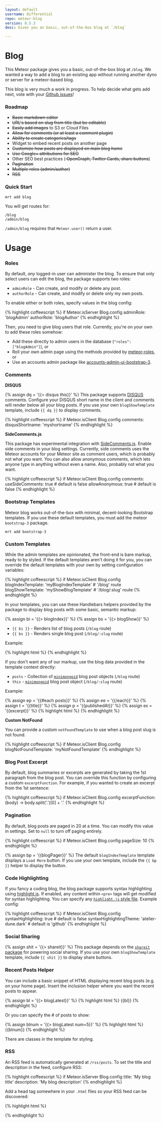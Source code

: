 ```yaml
---
layout: default
username: Differential
repo: meteor-blog
version: 0.5.3
desc: Gives you an basic, out-of-the-box blog at `/blog`

---
```

# Blog

This Meteor package gives you a basic, out-of-the-box blog at `/blog`. We wanted
a way to add a blog to an existing app without running another dyno or server
for a meteor-based blog.

This blog is very much a work in progress. To help decide what gets add next,
vote with your [Github issues](https://github.com/Differential/meteor-blog/issues)!

### Roadmap

* <s>Basic markdown editor</s>
* <s>URL's based on slug from title (but be editable)</s>
* <s>Easily add images</s> to S3 or Cloud Files
* <s>Allow for comments (or at least a comment plugin)</s>
* <s>Ability to create categories/tags</s>
* Widget to embed recent posts on another page
* <s>Customize how posts are displayed on main blog home</s>
* <s>Use Google+ attributions for SEO</s>
* Other SEO best practices (<s> OpenGraph, Twitter Cards, share buttons</s>)
* <s>Pagination</s>
* <s>Multiple roles (admin/author)</s>
* <s>RSS</s>

### Quick Start

```
mrt add blog
```

You will get routes for:

```
/blog
/admin/blog
```

`/admin/blog` requires that `Meteor.user()` return a user.

# Usage

### Roles

By default, _any_ logged-in user can administer the blog. To ensure that only
select users can edit the blog, the package supports two roles:

* `adminRole` - Can create, and modify or delete any post.
* `authorRole` - Can create, and modify or delete only my own posts.

To enable either or both roles, specify values in the blog config:

{% highlight coffeescript %}
if Meteor.isServer
  Blog.config
    adminRole: 'blogAdmin'
    authorRole: 'blogAuthor'
{% endhighlight %}

Then, you need to give blog users that role. Currently, you're on your own to
add these roles somehow:

* Add these directly to admin users in the database (`"roles": ["blogAdmin"]`), or
* Roll your own admin page using the methods provided by [meteor-roles](https://atmosphere.meteor.com/package/roles), or
* Use an accounts admin package like [accounts-admin-ui-bootstrap-3](https://atmosphere.meteor.com/package/accounts-admin-ui-bootstrap-3).

### Comments

**DISQUS**

{% assign dq = '{{> disqus this}}' %}
This package supports [DISQUS](http://disqus.com) comments. Configure your
DISQUS short name in the client and comments will render below all your blog
posts. If you use your own `blogShowTemplate` template, include `{{ dq }}` to
display comments.

{% highlight coffeescript %}
if Meteor.isClient
  Blog.config
    comments:
      disqusShortname: 'myshortname'
{% endhighlight %}

**SideComments.js**

This package has experimental integration with [SideComments.js](http://aroc.github.io/side-comments-demo/).
Enable side comments in your blog settings. Currently, side comments uses the
Meteor accounts for your Meteor site as comment users, which is probably not
what you want. You can also allow anonymous comments, which lets anyone type in
anything without even a name. Also, probably not what you want.

{% highlight coffeescript %}
if Meteor.isClient
  Blog.config
    comments:
      useSideComments: true # default is false
      allowAnonymous: true # default is false
{% endhighlight %}

### Bootstrap Templates

Meteor blog works out-of-the-box with minimal, decent-looking Bootstrap
templates. If you use these default templates, you must add the meteor
`bootstrap-3` package.

```
mrt add bootstrap-3
```

### Custom Templates

While the admin templates are opinionated, the front-end is bare markup, ready
to by styled. If the default templates aren't doing it for you, you can override
the default templates with your own by setting configuration variables:

{% highlight coffeescript %}
if Meteor.isClient
  Blog.config
    blogIndexTemplate: 'myBlogIndexTemplate' # '/blog' route
    blogShowTemplate: 'myShowBlogTemplate'   # '/blog/:slug' route
{% endhighlight %}

In your templates, you can use these Handlebars helpers provided by the package
to display blog posts with some basic, semantic markup:

{% assign bi = '{{> blogIndex}}' %}
{% assign bs = '{{> blogShow}}' %}
* `{{ bi }}` - Renders list of blog posts (`/blog` route)
* `{{ bs }}` - Renders single blog post (`/blog/:slug` route)

Example:

{% highlight html %}
<template name="myBlogIndexTemplate">
  <h1>Welcome to my Blog</h1>
  <div>{{ bi }}</div>
</template>
{% endhighlight %}

If you don't want any of our markup, use the blog data provided in the template
context directly:

* `posts` - Collection of [`minimongoid`](https://github.com/Exygy/minimongoid) blog post objects (`/blog` route)
* `this` - [`minimongoid`](https://github.com/Exygy/minimongoid) blog post object (`/blog/:slug` route)

Example:

{% assign ep = '{{#each posts}}' %}
{% assign ee = '{{/each}}' %}
{% assign t = '{{title}}' %}
{% assign p = '{{publishedAt}}' %}
{% assign ex = '{{excerpt}}' %}
{% highlight html %}
<template name="myBlogIndexTemplate">
  <h1>Welcome to my Blog</h1>
  <ul>
    {{ep}}
      <li>
        <h2>{{t}}</h2>
        <p>Published on {{p}}</p>
        <p>Excerpt: {{ex}}</p>
      </li>
    {{ee}}
  </ul>
</template>
{% endhighlight %}

**Custom NotFound**

You can provide a custom `notFoundTemplate` to use when a blog post slug is not
found.

{% highlight coffeescript %}
if Meteor.isClient
  Blog.config
    blogNotFoundTemplate: 'myNotFoundTemplate'
{% endhighlight %}

### Blog Post Excerpt

By default, blog summaries or excerpts are generated by taking the 1st paragraph
from the blog post. You can override this function by configuring a custom
`excerptFunction`. For example, if you wanted to create an excerpt from the 1st
sentence:

{% highlight coffeescript %}
if Meteor.isClient
  Blog.config
    excerptFunction: (body) ->
      body.split('.')[0] + '.'
{% endhighlight %}

### Pagination

By default, blog posts are paged in 20 at a time.  You can modify this value in
settings. Set to `null` to turn off paging entirely.

{% highlight coffeescript %}
if Meteor.isClient
  Blog.config
    pageSize: 10
{% endhighlight %}

{% assign bp = '{{blogPager}}' %}
The default `blogIndexTemplate` template displays a `Load More` button. If you
use your own template, include the `{{ bp }}` helper to display the button.

### Code Highlighting

If you fancy a coding blog, the blog package supports syntax highlighting using
[highlight.js](http://highlightjs.org/). If enabled, any content within `<pre>`
tags will get modified for syntax highlighting. You can specify any
[`highlight.js` style file](https://github.com/isagalaev/highlight.js/tree/master/src/styles).
Example config:

{% highlight coffeescript %}
if Meteor.isClient
  Blog.config
    syntaxHighlighting: true # default is false
    syntaxHighlightingTheme: 'atelier-dune.dark' # default is 'github'
{% endhighlight %}

### Social Sharing

{% assign shit = '{{> shareit}}' %}
This package depends on the [`shareit` package](https://atmospherejs.com/package/shareit)
for powering social sharing.  If you use your own `blogShowTemplate` template,
include `{{ shit }}` to display share buttons.

### Recent Posts Helper

You can include a basic snippet of HTML displaying recent blog posts (e.g. on
your home page). Insert the inclusion helper where you want the recent posts to
appear.

{% assign bl = '{{> blogLatest}}' %}
{% highlight html %}
{{bl}}
{% endhighlight %}

Or you can specify the # of posts to show:

{% assign blnum = '{{> blogLatest num=5}}' %}
{% highlight html %}
{{blnum}}
{% endhighlight %}

There are classes in the template for styling.

### RSS

An RSS feed is automatically generated at `/rss/posts`. To set the title and
description in the feed, configure RSS:

{% highlight coffeescript %}
if Meteor.isServer
  Blog.config
    title: 'My blog title'
    description: 'My blog description'
{% endhighlight %}

Add a head tag somewhere in your `.html` files so your RSS feed can be discovered:

{% highlight html %}
<head>
  <link rel="alternate" type="application/rss+xml" title="My blog title" href="/rss/posts">
</head>
{% endhighlight %}
